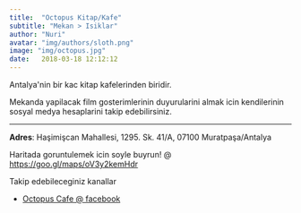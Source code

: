 ```yaml
---
title:  "Octopus Kitap/Kafe"
subtitle: "Mekan > Isiklar"
author: "Nuri"
avatar: "img/authors/sloth.png"
image: "img/octopus.jpg"
date:   2018-03-18 12:12:12
---
```


Antalya'nin bir kac kitap kafelerinden biridir. 

Mekanda yapilacak film gosterimlerinin duyurularini almak icin kendilerinin sosyal medya hesaplarini takip edebilirsiniz.

----

**Adres**: Haşimişcan Mahallesi, 1295. Sk. 41/A, 07100 Muratpaşa/Antalya

Haritada goruntulemek icin soyle buyrun! @ https://goo.gl/maps/oV3y2kemHdr

Takip edebileceginiz kanallar
- [Octopus Cafe @ facebook](https://www.facebook.com/octopusbookcafe/) 

